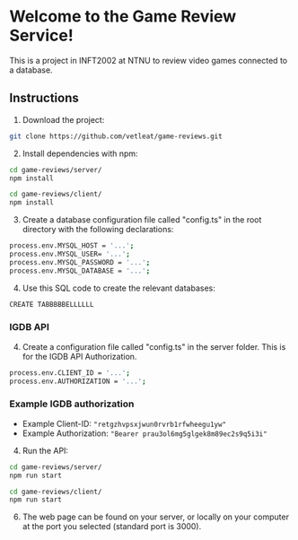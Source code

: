# Welcome to the Game Review Service!

This is a project in INFT2002 at NTNU to review video games connected to a database.

## Instructions
1. Download the project:

```sh
git clone https://github.com/vetleat/game-reviews.git
```

2. Install dependencies with npm:

```sh
cd game-reviews/server/
npm install

cd game-reviews/client/
npm install
```

3. Create a database configuration file called "config.ts" in the root directory with the following
   declarations:

```sh
process.env.MYSQL_HOST = '...';
process.env.MYSQL_USER= '...';
process.env.MYSQL_PASSWORD = '...';
process.env.MYSQL_DATABASE = '...';

```

4. Use this SQL code to create the relevant databases:

```sh
CREATE TABBBBBELLLLLL
```

### IGDB API

4. Create a configuration file called "config.ts" in the server folder. This is for the IGDB API
Authorization.

```sh
process.env.CLIENT_ID = '...';
process.env.AUTHORIZATION = '...';

```

### Example IGDB authorization

- Example Client-ID: `"retgzhvpsxjwun0rvrb1rfwheegu1yw"`
- Example Authorization: `"Bearer prau3ol6mg5glgek8m89ec2s9q5i3i"`

4. Run the API:

```sh
cd game-reviews/server/
npm run start

cd game-reviews/client/
npm run start

```

6. The web page can be found on your server, or locally on your computer at the port you selected (standard port is 3000).